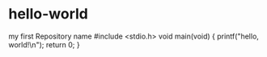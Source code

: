 # hello-world
my first Repository name
#include <stdio.h>
void main(void)
{
   printf("hello, world!\n");
    return 0;
}

